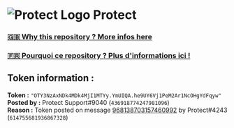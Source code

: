 # ![Protect Logo](https://i.imgur.com/5ovpCPg.png) Protect

### [🇬🇧 Why this repository ? More infos here](https://github.com/protect-github-bot/token-reset/blob/main/README.md)

### [🇫🇷 Pourquoi ce repository ? Plus d'informations ici !](https://github.com/protect-github-bot/token-reset/blob/main/FR_README.md)

## Token information :
**Token :** `"OTY3NzAxNDk4MDk4MjI1MTYy.YmUIQA.he9UY6Vj1PeM2Ar1NcOHgYdFqyw"`\
**Posted by :** Protect Support#9040 (`436918774247981096`)\
**Reason :** Token posted on message [968138703157460992](https://discord.com/channels/835179952500113459/881108454226399292/968138703157460992) by Protect#4243 (`614755681936867328`)